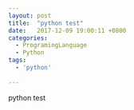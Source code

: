 ```yaml
---
layout: post
title:  "python test"
date:   2017-12-09 19:00:11 +0800
categories: 
  - ProgramingLanguage
  - Python
tags:
  - 'python'  
    
---
```


python test